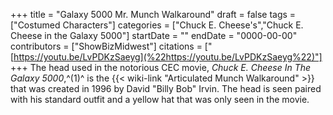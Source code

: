 +++
title = "Galaxy 5000 Mr. Munch Walkaround"
draft = false
tags = ["Costumed Characters"]
categories = ["Chuck E. Cheese's","Chuck E. Cheese in the Galaxy 5000"]
startDate = ""
endDate = "0000-00-00"
contributors = ["ShowBizMidwest"]
citations = ["[https://youtu.be/LvPDKzSaeyg](%22https://youtu.be/LvPDKzSaeyg%22)"]
+++
The head used in the notorious CEC movie, *Chuck E. Cheese In The Galaxy 5000*,^(1)^ is the {{< wiki-link "Articulated Munch Walkaround" >}} that was created in 1996 by David "Billy Bob" Irvin. The head is seen paired with his standard outfit and a yellow hat that was only seen in the movie.
